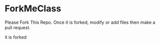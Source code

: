 # ForkMeClass
Please Fork This Repo. Once it is forked, modify or add files then make a pull request.

it is forked
